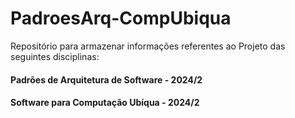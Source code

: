 # PadroesArq-CompUbiqua
 Repositório para armazenar informações referentes ao Projeto das seguintes disciplinas:
 
 #### Padrões de Arquitetura de Software - 2024/2
 #### Software para Computação Ubíqua - 2024/2
